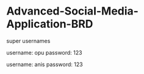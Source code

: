 # Advanced-Social-Media-Application-BRD

super usernames

username: opu
password: 123

username: anis
password: 123